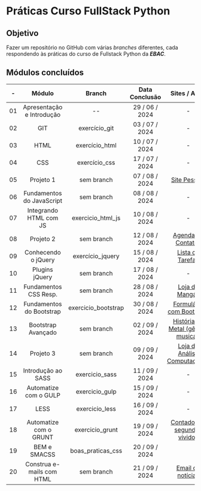 # Práticas Curso FullStack Python

## Objetivo

Fazer um repositório no GitHub com várias _branches_ diferentes, cada respondendo às práticas do curso de Fullstack Python da **_EBAC_**.

## Módulos concluídos

| **-** |        **Módulo**         |     **Branch**      | **Data Conclusão** |                             **Sites / Apps**                             |
| :---: | :-----------------------: | :-----------------: | :----------------: | :----------------------------------------------------------------------: |
|  01   | Apresentação e Introdução |         --          |   29 / 06 / 2024   |                                    -                                     |
|  02   |            GIT            |    exercício_git    |   03 / 07 / 2024   |                                    -                                     |
|  03   |           HTML            |   exercício_html    |   10 / 07 / 2024   |                                    -                                     |
|  04   |            CSS            |    exercício_css    |   17 / 07 / 2024   |                                    -                                     |
|  05   |         Projeto 1         |     sem branch      |   07 / 08 / 2024   |             [Site Pessoal](https://fabiosantos.vercel.app/)              |
|  06   | Fundamentos do JavaScript |     sem branch      |   08 / 08 / 2024   |                                    -                                     |
|  07   |  Integrando HTML com JS   |  exercicio_html_js  |   10 / 08 / 2024   |                                    -                                     |
|  08   |         Projeto 2         |     sem branch      |   12 / 08 / 2024   |          [Agenda de Contatos](https://anotaparamim.vercel.app/)          |
|  09   |    Conhecendo o jQuery    |  exercício_jquery   |   15 / 08 / 2024   |          [Lista de Tarefas](https://facaacontecer.vercel.app/)           |
|  10   |      Plugins jQuery       |     sem branch      |   17 / 08 / 2024   |                                    -                                     |
|  11   |   Fundamentos CSS Resp.   |     sem branch      |   28 / 08 / 2024   |            [Loja de Mangás](https://lendomangas.vercel.app/)             |
|  12   | Fundamentos do Bootstrap  | exercicio_bootstrap |   30 / 08 / 2024   | [Formulário com Bootstrap](https://fundamentosbootstrapebac.vercel.app/) |
|  13   |    Bootstrap Avançado     |     sem branch      |   02 / 09 / 2024   | [História do Metal (gênero musical)](https://historiametal.vercel.app/)  |
|  14   |         Projeto 3         |     sem branch      |   09 / 09 / 2024   |  [Loja de Análise Computacional](https://elementosfinitos.vercel.app/)   |
|  15   |    Introdução ao SASS     |   exercicio_sass    |   11 / 09 / 2024   |                                    -                                     |
|  16   |   Automatize com o GULP   |   exercicio_gulp    |   15 / 09 / 2024   |                                    -                                     |
|  17   |           LESS            |   exercicio_less    |   16 / 09 / 2024   |                                    -                                     |
|  18   |  Automatize com o GRUNT   |   exercicio_grunt   |   19 / 09 / 2024   |  [Contador de segundos vividos](https://contadordesegundos.vercel.app/)  |
|  19   |       BEM e SMACSS        |  boas_praticas_css  |   20 / 09 / 2024   |
|  20   | Construa e-mails com HTML |     sem branch      |   21 / 09 / 2024   |          [Email de notícias](https://imagensemail.vercel.app/)           |
